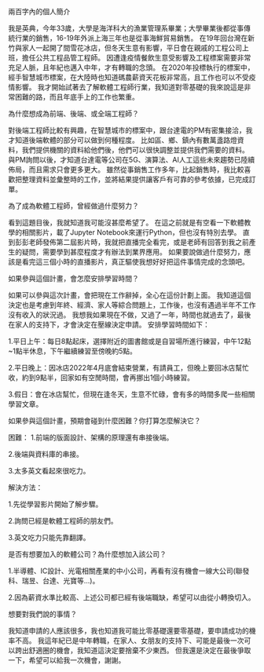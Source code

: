<p>兩百字內的個人簡介</p>

我是英典，今年33歲，大學是海洋科大的漁業管理系畢業；大學畢業後都從事傳統行業的銷售，16-19年外派上海三年也是從事海鮮貿易銷售。
在19年回台灣在新竹與家人一起開了間雪花冰店，但冬天生意有影響，平日會在親戚的工程公司上班，擔任公共工程品管工程師。
因遭逢疫情餐飲生意受影響及工程標案需要非常充足人脈，且年紀也邁入中年，才有轉職的念頭。
在2020年投標執行的標案中，經手智慧城市標案，在大陸時也知道碼農薪資天花板非常高，且工作也可以不受疫情影響。
我才開始試著去了解軟體工程師行業，我知道對零基礎的我來說這是非常困難的路，而且年底手上的工作也繁重。

  
為什麼想成為前端、後端、或全端工程師？

對後端工程師比較有興趣，在智慧城市的標案中，跟台達電的PM有密集接洽，我才知道後端軟體的部分可以做到何種程度。
比如區、鄉、鎮內有數萬盞路燈資料，我們提供機關的資料給他們後，他們可以很快調整並提供我們需要的資料。
與PM詢問以後，才知道台達電等公司在5G、演算法、AI人工這些未來趨勢已陸續佈局，而且需求只會更多更大。
雖然從事銷售工作多年，比起銷售時，我比較喜歡把整理資料並彙整時的工作，並將結果提供讓客戶有可靠的參考依據，已完成訂單。
  
  
為了成為軟體工程師，曾經做過什麼努力？

看到這題目後，我就知道我可能沒甚麼希望了。
在這之前就是有空看一下軟體教學的相關影片，載了Jupyter Notebook來運行Python，但也沒有特別去學。
直到彭彭老師發佈第二屆影片時，我就把直播完全看完，或是老師有回答到我之前產生的疑問，需要學到甚麼程度才有辦法到業界應用。
如果要說做過什麼努力，應該是看完這三個小時的直播影片，真正驅使我想好好把這件事情完成的念頭吧。

  
如果參與這個計畫，會怎麼安排學習時間？

如果可以參與這次計畫，會把現在工作辭掉，全心在這份計劃上面。
我知道這個決定也是考慮到年終、經濟、家人等綜合問題上，工作後，也沒有遇過半年不工作沒有收入的狀況過。
我想我如果現在不做，又過了一年，時間也就過去了，最後在家人的支持下，才會決定在壓線決定申請。
安排學習時間如下：

1.平日上午：每日8點起床，選擇附近的圖書館或是自習場所進行練習，中午12點~1點半休息，下午繼續練習至傍晚約5點。

2.平日晚上：因冰店2022年4月底會結束營業，有請員工，但晚上要回冰店幫忙收，約到9點半，回家如有空閒時間，會再挪出1個小時練習。

3.假日：會在冰店幫忙，但現在逢冬天，生意不忙碌，會有多的時間多爬一些相關學習文章。
  
  
如果參與這個計畫，預期會碰到什麼困難？你打算怎麼解決它？

困難：
1.前端的版面設計、架構的原理還有串接後端。

2.後端與資料庫的串接。

3.太多英文看起來很吃力。

解決方法：

1.先從學習影片開始了解步驟。

2.詢問已經是軟體工程師的朋友們。

3.英文吃力只能先靠翻譯。
  
  
是否有想要加入的軟體公司？為什麼想加入該公司？

1.半導體、IC設計、光電相關產業的中小公司，再看有沒有機會一線大公司(聯發科、瑞昱、台達、光寶等...)。

2.因為薪資水準比較高、上述公司都已經有後端職缺，希望可以由從小轉換切入。  

  
  
想要對我們說的事情？

我知道申請的人應該很多，我也知道我可能比零基礎還要零基礎，要申請成功的機率不高。
我這年紀已是中年轉職，在家人、女朋友的支持下、可能是最後一次可以跨出舒適圈的機會，我知道這決定要捨棄不少東西。
但我還是決定在最後爭取一下，希望可以給我一次機會，謝謝。
